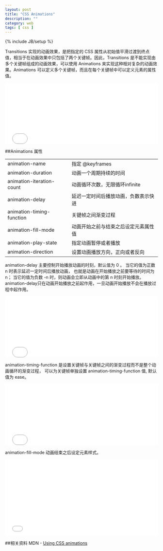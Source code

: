 ```yaml
---
layout: post
title: "CSS Animations"
description: ""
category: web
tags: [ css ]
---
```

{% include JB/setup %}

Transitions 实现的动画效果，是把指定的 CSS 属性从初始值平滑过渡到终点值，相当于在动画效果中只包括了两个关键帧。因此，Transitions 是不能实现由多个关键帧组成的动画效果，可以使用 Animations 来实现这种相对复杂的动画效果。Animations 可以定义多个关键帧，而且在每个关键帧中可以定义元素的属性值。
<!-- more -->

<iframe width="100%" height="200" src="//jsfiddle.net/moonatcs/f4x8y09b/embedded/result,css,html" allowfullscreen="allowfullscreen" frameborder="0">
</iframe>

##Animations 属性

|                              |                                       |
|------------------------------|---------------------------------------|
|   animation-name             |  指定 @keyframes                      |
|   animation-duration         |  动画一个周期持续的时间               |
|   animation-iteration-count  |  动画循环次数，无限循环infinite       |
|   animation-delay            |  延迟一定时间后播放动画，负数表示快进 |
|   animation-timing-function  |  关键帧之间渐变过程                   |
|   animation-fill-mode        |  动画开始之前与结束之后设定元素属性值 |
|   animation-play-state       |  指定动画暂停或者播放                 |
|   animation-direction        |  设置动画播放方向，正向或者反向       |   


animation-delay 主要控制开始播放动画的时刻，默认值为 0 。
当它的值为正数 n 时表示延迟一定时间后播放动画， 
也就是动画在开始播放之前要等待的时间为 n；
当它的值为负数 -n 时，则动画会立即从动画中的第 n 时刻开始播放。
animation-delay只在动画开始播放之前起作用，一旦动画开始播放不会在播放过程中起作用。

<iframe width="100%" height="200" src="//jsfiddle.net/moonatcs/jpnrz1jk/embedded/result,css,html" allowfullscreen="allowfullscreen" frameborder="0">
</iframe>

animation-timing-function 是设置关键帧与关键帧之间的渐变过程而不是整个动画循环的渐变过程，
可以为关键帧单独设置 animation-timing-function 值, 默认值为 ease。
	
<iframe width="100%" height="200" src="//jsfiddle.net/moonatcs/oyv7zsg9/embedded/result,css,html" allowfullscreen="allowfullscreen" frameborder="0">
</iframe>
	
animation-fill-mode 动画结束之后设定元素样式。

<iframe width="100%" height="250" src="//jsfiddle.net/moonatcs/h8kLf4z6/embedded/result,css,html" allowfullscreen="allowfullscreen" frameborder="0">
</iframe>


##相关资料
MDN - [Using CSS animations](https://developer.mozilla.org/en-US/docs/Web/Guide/CSS/Using_CSS_animations)

